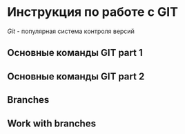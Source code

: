 # Инструкция по работе с GIT 
*Git* - популярная система контроля версий

## Основные команды GIT part 1
## Основные команды GIT part 2
## Branches
## Work with branches